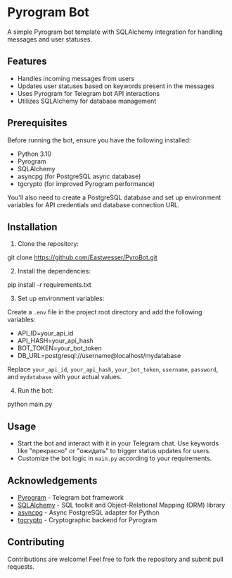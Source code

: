 # Pyrogram Bot

A simple Pyrogram bot template with SQLAlchemy integration for handling messages and user statuses.

## Features

- Handles incoming messages from users
- Updates user statuses based on keywords present in the messages
- Uses Pyrogram for Telegram bot API interactions
- Utilizes SQLAlchemy for database management

## Prerequisites

Before running the bot, ensure you have the following installed:

- Python 3.10
- Pyrogram
- SQLAlchemy
- asyncpg (for PostgreSQL async database)
- tgcrypto (for improved Pyrogram performance)

You'll also need to create a PostgreSQL database and set up environment variables for API credentials and database
connection URL.

## Installation

1. Clone the repository:

git clone https://github.com/Eastwesser/PyroBot.git

2. Install the dependencies:

pip install -r requirements.txt

3. Set up environment variables:

Create a `.env` file in the project root directory and add the following variables:

- API_ID=your_api_id
- API_HASH=your_api_hash
- BOT_TOKEN=your_bot_token
- DB_URL=postgresql://username@localhost/mydatabase

Replace `your_api_id`, `your_api_hash`, `your_bot_token`, `username`, `password`, and `mydatabase` with your actual
values.

4. Run the bot:

python main.py

## Usage

- Start the bot and interact with it in your Telegram chat. Use keywords like "прекрасно" or "ожидать" to trigger status
  updates for users.
- Customize the bot logic in `main.py` according to your requirements.

## Acknowledgements

- [Pyrogram](https://github.com/pyrogram/pyrogram) - Telegram bot framework
- [SQLAlchemy](https://www.sqlalchemy.org/) - SQL toolkit and Object-Relational Mapping (ORM) library
- [asyncpg](https://pypi.org/project/asyncpg/) - Async PostgreSQL adapter for Python
- [tgcrypto](https://pypi.org/project/tgcrypto/) - Cryptographic backend for Pyrogram

## Contributing

Contributions are welcome! Feel free to fork the repository and submit pull requests.

